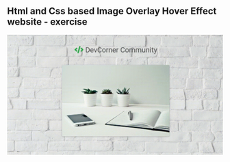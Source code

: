 Html and Css based Image Overlay Hover Effect website - exercise
---

![ImageOverlayHoverEffect](https://github.com/r4nd3l/ImageOverlayHoverEffect/blob/master/img/sample.gif)
